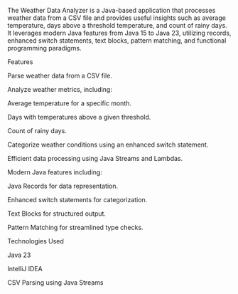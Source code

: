 The Weather Data Analyzer is a Java-based application that processes weather data from a CSV file and provides useful insights such as average temperature, days above a threshold temperature, and count of rainy days. It leverages modern Java features from Java 15 to Java 23, utilizing records, enhanced switch statements, text blocks, pattern matching, and functional programming paradigms.

Features

Parse weather data from a CSV file.

Analyze weather metrics, including:

Average temperature for a specific month.

Days with temperatures above a given threshold.

Count of rainy days.

Categorize weather conditions using an enhanced switch statement.

Efficient data processing using Java Streams and Lambdas.

Modern Java features including:

Java Records for data representation.

Enhanced switch statements for categorization.

Text Blocks for structured output.

Pattern Matching for streamlined type checks.

Technologies Used

Java 23

IntelliJ IDEA

CSV Parsing using Java Streams
